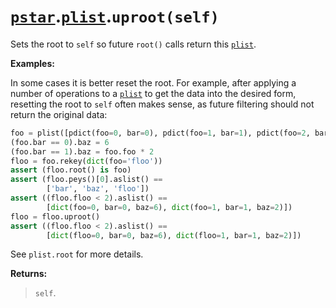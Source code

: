 # [`pstar`](/docs/pstar.md).[`plist`](/docs/pstar_plist.md).`uproot(self)`

Sets the root to `self` so future `root()` calls return this [`plist`](/docs/pstar_plist.md).

**Examples:**

In some cases it is better reset the root. For example, after applying
a number of operations to a [`plist`](/docs/pstar_plist.md) to get the data into the desired form,
resetting the root to `self` often makes sense, as future filtering
should not return the original data:
```python
foo = plist([pdict(foo=0, bar=0), pdict(foo=1, bar=1), pdict(foo=2, bar=0)])
(foo.bar == 0).baz = 6
(foo.bar == 1).baz = foo.foo * 2
floo = foo.rekey(dict(foo='floo'))
assert (floo.root() is foo)
assert (floo.peys()[0].aslist() ==
        ['bar', 'baz', 'floo'])
assert ((floo.floo < 2).aslist() ==
        [dict(foo=0, bar=0, baz=6), dict(foo=1, bar=1, baz=2)])
floo = floo.uproot()
assert ((floo.floo < 2).aslist() ==
        [dict(floo=0, bar=0, baz=6), dict(floo=1, bar=1, baz=2)])
```

See `plist.root` for more details.

**Returns:**

>    `self`.



